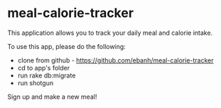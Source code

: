 # meal-calorie-tracker

This application allows you to track your daily meal and calorie intake. 

To use this app, please do the following:
- clone from github - https://github.com/ebanh/meal-calorie-tracker
- cd to app's folder
- run rake db:migrate
- run shotgun

 Sign up and make a new meal!
